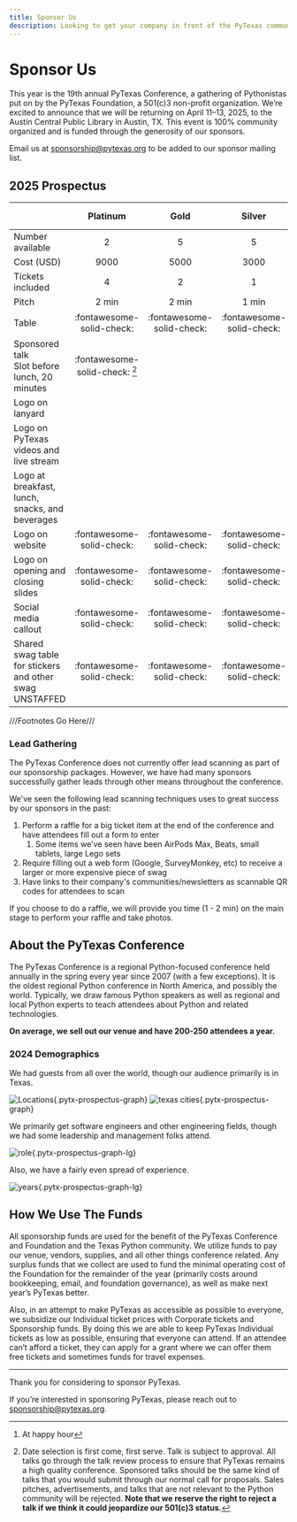 ```yaml
---
title: Sponsor Us
description: Looking to get your company in front of the PyTexas community? Sponsor us today!
---
```

# Sponsor Us

This year is the 19th annual PyTexas Conference, a gathering of Pythonistas put on by the PyTexas Foundation, a 501(c)3 non-profit organization. We’re excited to announce that we will be returning on April 11&ndash;13, 2025, to the Austin Central Public Library in Austin, TX. This event is 100% community organized and is funded through the generosity of our sponsors.

Email us at [sponsorship@pytexas.org](mailto:sponsorship@pytexas.org) to be added to our sponsor mailing list.

## 2025 Prospectus

| | Platinum | Gold | Silver | Bronze | Lanyard | Live Captioning | Food/Coffee | Happy Hour |
| -- | :--: |  :--: |  :--: |  :--: |  :--: |  :--: |  :--: | :--: |
| Number available | 2 | 5 | 5 | 15 | 2 | 2 | 2 | 6 | 4 |
| Cost (USD) | 9000 | 5000 | 3000 | 1000 | 2000 | 2000 | 4000 | 4000 |
| Tickets included | 4 | 2 | 1 | 1 | 2 | 2 | 2 | 2 |
| Pitch | 2 min | 2 min | 1 min | 1 min | 2 min | 2 min | 2 min | 2 min |
| Table | :fontawesome-solid-check: | :fontawesome-solid-check: | :fontawesome-solid-check: | | | | | :fontawesome-solid-check: [^1] |
| Sponsored talk<br/>Slot before lunch, 20 minutes | :fontawesome-solid-check: [^2] ||||||||
| Logo on lanyard | |||| :fontawesome-solid-check: ||
| Logo on PyTexas videos and live stream | ||||| :fontawesome-solid-check: ||
| Logo at breakfast, lunch,<br/>snacks, and beverages | |||| :fontawesome-solid-check: ||
| Logo on website | :fontawesome-solid-check: | :fontawesome-solid-check: | :fontawesome-solid-check: | :fontawesome-solid-check: | :fontawesome-solid-check: | :fontawesome-solid-check: | :fontawesome-solid-check: | :fontawesome-solid-check: | :fontawesome-solid-check: |
| Logo on opening and<br/>closing slides | :fontawesome-solid-check: | :fontawesome-solid-check: | :fontawesome-solid-check: | :fontawesome-solid-check: | :fontawesome-solid-check: | :fontawesome-solid-check: | :fontawesome-solid-check: | :fontawesome-solid-check: | :fontawesome-solid-check: |
| Social media callout | :fontawesome-solid-check: | :fontawesome-solid-check: | :fontawesome-solid-check: | :fontawesome-solid-check: | :fontawesome-solid-check: | :fontawesome-solid-check: | :fontawesome-solid-check: | :fontawesome-solid-check: | :fontawesome-solid-check: |
| Shared swag table<br/>for stickers and other swag<br/>UNSTAFFED | :fontawesome-solid-check: | :fontawesome-solid-check: | :fontawesome-solid-check: | :fontawesome-solid-check: | :fontawesome-solid-check: | :fontawesome-solid-check: | :fontawesome-solid-check: | :fontawesome-solid-check: | :fontawesome-solid-check: |

///Footnotes Go Here/// <!-- NOTE: This is how the markdown processor knows where to put the footnotes. Keep it at the end of the table. -->

[^1]: At happy hour
[^2]: Date selection is first come, first serve. Talk is subject to approval. All talks go through the talk review process to ensure that PyTexas remains a high quality conference. Sponsored talks should be the same kind of talks that you would submit through our normal call for proposals. Sales pitches, advertisements, and talks that are not relevant to the Python community will be rejected. **Note that we reserve the right to reject a talk if we think it could jeopardize our 501(c)3 status.**

### Lead Gathering

The PyTexas Conference does not currently offer lead scanning as part of our sponsorship packages.
However, we have had many sponsors successfully gather leads through other means throughout the conference.

We've seen the following lead scanning techniques uses to great success by our sponsors in the past:

1. Perform a raffle for a big ticket item at the end of the conference and have attendees fill out a form to enter
    1. Some items we've seen have been AirPods Max, Beats, small tablets, large Lego sets
1. Require filling out a web form (Google, SurveyMonkey, etc) to receive a larger or more expensive piece of swag
1. Have links to their company's communities/newsletters as scannable QR codes for attendees to scan

If you choose to do a raffle, we will provide you time (1 - 2 min) on the main stage to perform your raffle and take photos.

## About the PyTexas Conference

The PyTexas Conference is a regional Python-focused conference held annually in the spring every year since 2007 (with a few exceptions). It is the oldest regional Python conference in North America, and possibly the world. Typically, we draw famous Python speakers as well as regional and local Python experts to teach attendees about Python and related technologies.

**On average, we sell out our venue and have 200-250 attendees a year.**

### 2024 Demographics

We had guests from all over the world, though our audience primarily is in Texas.

![Locations](../assets/images/prospectus/Location2024.svg){.pytx-prospectus-graph}
![texas cities](../assets/images/prospectus/TexasCity2024.svg){.pytx-prospectus-graph}

We primarily get software engineers and other engineering fields, though we had some leadership and management folks attend.

![role](../assets/images/prospectus/roles2024.svg){.pytx-prospectus-graph-lg}

 Also, we have a fairly even spread of experience.

![years](../assets/images/prospectus/years2024.svg){.pytx-prospectus-graph-lg}

## How We Use The Funds

All sponsorship funds are used for the benefit of the PyTexas Conference and Foundation and the Texas Python community. We utilize funds to pay our venue, vendors, supplies, and all other things conference related. Any surplus funds that we collect are used to fund the minimal operating cost of the Foundation for the remainder of the year (primarily costs around bookkeeping, email, and foundation governance), as well as make next year’s PyTexas better.

Also, in an attempt to make PyTexas as accessible as possible to everyone, we subsidize our Individual ticket prices with Corporate tickets and Sponsorship funds. By doing this we are able to keep PyTexas Individual tickets as low as possible, ensuring that everyone can attend. If an attendee can’t afford a ticket, they can apply for a grant where we can offer them free tickets and sometimes funds for travel expenses.

---

Thank you for considering to sponsor PyTexas.

If you’re interested in sponsoring PyTexas, please reach out to [sponsorship@pytexas.org](mailto:sponsorship@pytexas.org).
